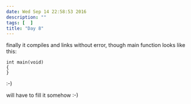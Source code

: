 ```yaml
---
date: Wed Sep 14 22:58:53 2016
description: ""
tags: [  ]
title: "Day 8"
---
```

finally it compiles and links without error, though main function looks like this:
~~~
int main(void)
{
}
~~~
:-)

will have to fill it somehow :-)

